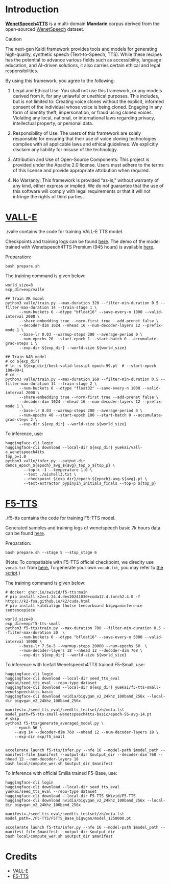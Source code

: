 # Introduction

[**WenetSpeech4TTS**](https://huggingface.co/datasets/Wenetspeech4TTS/WenetSpeech4TTS) is a multi-domain **Mandarin** corpus derived from the open-sourced [WenetSpeech](https://arxiv.org/abs/2110.03370) dataset.

> [!CAUTION]
> The next-gen Kaldi framework provides tools and models for generating high-quality, synthetic speech (Text-to-Speech, TTS).
> While these recipes has the potential to advance various fields such as accessibility, language education, and AI-driven solutions, it also carries certain ethical and legal responsibilities.
>
> By using this framework, you agree to the following:
> 1.	Legal and Ethical Use: You shall not use this framework, or any models derived from it, for any unlawful or unethical purposes. This includes, but is not limited to: Creating voice clones without the explicit, informed consent of the individual whose voice is being cloned. Engaging in any form of identity theft, impersonation, or fraud using cloned voices. Violating any local, national, or international laws regarding privacy, intellectual property, or personal data.
>
> 2.	Responsibility of Use: The users of this framework are solely responsible for ensuring that their use of voice cloning technologies complies with all applicable laws and ethical guidelines. We explicitly disclaim any liability for misuse of the technology.
>
> 3.	Attribution and Use of Open-Source Components: This project is provided under the Apache 2.0 license. Users must adhere to the terms of this license and provide appropriate attribution when required.
>
> 4.	No Warranty: This framework is provided “as-is,” without warranty of any kind, either express or implied. We do not guarantee that the use of this software will comply with legal requirements or that it will not infringe the rights of third parties.


# [VALL-E](https://arxiv.org/abs/2301.02111)

./valle contains the code for training VALL-E TTS model.

Checkpoints and training logs can be found [here](https://huggingface.co/yuekai/vall-e_wenetspeech4tts). The demo of the model trained with Wenetspeech4TTS Premium (945 hours) is available [here](https://huggingface.co/spaces/yuekai/valle_wenetspeech4tts_demo).

Preparation:

```
bash prepare.sh
```

The training command is given below:

```
world_size=8
exp_dir=exp/valle

## Train AR model
python3 valle/train.py --max-duration 320 --filter-min-duration 0.5 --filter-max-duration 14 --train-stage 1 \
      --num-buckets 6 --dtype "bfloat16" --save-every-n 1000 --valid-interval 2000 \
      --share-embedding true --norm-first true --add-prenet false \
      --decoder-dim 1024 --nhead 16 --num-decoder-layers 12 --prefix-mode 1 \
      --base-lr 0.03 --warmup-steps 200 --average-period 0 \
      --num-epochs 20 --start-epoch 1 --start-batch 0 --accumulate-grad-steps 1 \
      --exp-dir ${exp_dir} --world-size ${world_size}

## Train NAR model
# cd ${exp_dir}
# ln -s ${exp_dir}/best-valid-loss.pt epoch-99.pt  # --start-epoch 100=99+1
# cd -
python3 valle/train.py --max-duration 160 --filter-min-duration 0.5 --filter-max-duration 14 --train-stage 2 \
      --num-buckets 6 --dtype "float32" --save-every-n 1000 --valid-interval 2000 \
      --share-embedding true --norm-first true --add-prenet false \
      --decoder-dim 1024 --nhead 16 --num-decoder-layers 12 --prefix-mode 1 \
      --base-lr 0.03 --warmup-steps 200 --average-period 0 \
      --num-epochs 40 --start-epoch 100 --start-batch 0 --accumulate-grad-steps 2 \
      --exp-dir ${exp_dir} --world-size ${world_size}
```

To inference, use:
```
huggingface-cli login
huggingface-cli download --local-dir ${exp_dir} yuekai/vall-e_wenetspeech4tts
top_p=1.0
python3 valle/infer.py --output-dir demos_epoch_${epoch}_avg_${avg}_top_p_${top_p} \
        --top-k -1 --temperature 1.0 \
        --text ./aishell3.txt \
        --checkpoint ${exp_dir}/epoch-${epoch}-avg-${avg}.pt \
        --text-extractor pypinyin_initials_finals --top-p ${top_p}
```

# [F5-TTS](https://arxiv.org/abs/2410.06885)

./f5-tts contains the code for training F5-TTS model.

Generated samples and training logs of wenetspeech basic 7k hours data can be found [here](https://huggingface.co/yuekai/f5-tts-small-wenetspeech4tts-basic/tensorboard).

Preparation:

```
bash prepare.sh --stage 5 --stop_stage 6
```
(Note: To compatiable with F5-TTS official checkpoint, we direclty use `vocab.txt` from [here.](https://github.com/SWivid/F5-TTS/blob/129014c5b43f135b0100d49a0c6804dd4cf673e1/data/Emilia_ZH_EN_pinyin/vocab.txt) To generate your own `vocab.txt`, you may refer to [the script](https://github.com/SWivid/F5-TTS/blob/main/src/f5_tts/train/datasets/prepare_emilia.py).)

The training command is given below:

```
# docker: ghcr.io/swivid/f5-tts:main
# pip install k2==1.24.4.dev20241030+cuda12.4.torch2.4.0 -f https://k2-fsa.github.io/k2/cuda.html
# pip install kaldialign lhotse tensorboard bigvganinference sentencepiece

world_size=8
exp_dir=exp/f5-tts-small
python3 f5-tts/train.py --max-duration 700 --filter-min-duration 0.5 --filter-max-duration 20  \
      --num-buckets 6 --dtype "bfloat16" --save-every-n 5000 --valid-interval 10000 \
      --base-lr 7.5e-5 --warmup-steps 20000 --num-epochs 60  \
      --num-decoder-layers 18 --nhead 12 --decoder-dim 768 \
      --exp-dir ${exp_dir} --world-size ${world_size}
```

To inference with Icefall Wenetspeech4TTS trained F5-Small, use:
```
huggingface-cli login
huggingface-cli download --local-dir seed_tts_eval yuekai/seed_tts_eval --repo-type dataset
huggingface-cli download --local-dir ${exp_dir} yuekai/f5-tts-small-wenetspeech4tts-basic
huggingface-cli download nvidia/bigvgan_v2_24khz_100band_256x --local-dir bigvgan_v2_24khz_100band_256x

manifest=./seed_tts_eval/seedtts_testset/zh/meta.lst
model_path=f5-tts-small-wenetspeech4tts-basic/epoch-56-avg-14.pt
# skip
python3 f5-tts/generate_averaged_model.py \
    --epoch 56 \
    --avg 14 --decoder-dim 768 --nhead 12 --num-decoder-layers 18 \
    --exp-dir exp/f5_small


accelerate launch f5-tts/infer.py --nfe 16 --model-path $model_path --manifest-file $manifest --output-dir $output_dir --decoder-dim 768 --nhead 12 --num-decoder-layers 18
bash local/compute_wer.sh $output_dir $manifest
```

To inference with official Emilia trained F5-Base, use:
```
huggingface-cli login
huggingface-cli download --local-dir seed_tts_eval yuekai/seed_tts_eval --repo-type dataset
huggingface-cli download --local-dir F5-TTS SWivid/F5-TTS
huggingface-cli download nvidia/bigvgan_v2_24khz_100band_256x --local-dir bigvgan_v2_24khz_100band_256x

manifest=./seed_tts_eval/seedtts_testset/zh/meta.lst
model_path=./F5-TTS/F5TTS_Base_bigvgan/model_1250000.pt

accelerate launch f5-tts/infer.py --nfe 16 --model-path $model_path --manifest-file $manifest --output-dir $output_dir
bash local/compute_wer.sh $output_dir $manifest
```

# Credits
- [VALL-E](https://github.com/lifeiteng/vall-e)
- [F5-TTS](https://github.com/SWivid/F5-TTS)
